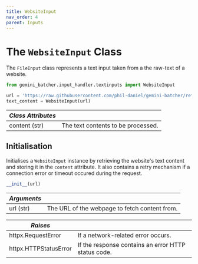 ```yaml
---
title: WebsiteInput
nav_order: 4
parent: Inputs
---
```


# The `WebsiteInput` Class

The `FileInput` class represents a text input taken from a the raw-text of a website.

```python
from gemini_batcher.input_handler.textinputs import WebsiteInput

url = 'https://raw.githubusercontent.com/phil-daniel/gemini-batcher/refs/heads/main/examples/demo_files/content.txt'
text_content = WebsiteInput(url)
```

| *Class Attributes* | |
|------------------|----------------------------------------|
| content (str) | The text contents to be processed. |

## Initialisation

Initialises a `WebsiteInput` instance by retrieving the website's text content and storing it in the `content` attribute.
It also contains a retry mechanism if a connection error or timeout occured during the request.

```python
__init__(url)
```

| *Arguments* | |
|------------------|----------------------------------------|
| url (str) | The URL of the webpage to fetch content from. |

| *Raises* | |
|------------------|----------------------------------------|
| httpx.RequestError | If a network-related error occurs. |
| httpx.HTTPStatusError | If the response contains an error HTTP status code. |

